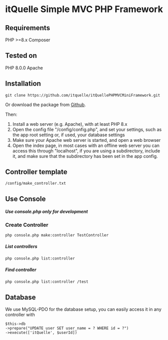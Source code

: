 # itQuelle Simple MVC PHP Framework

## Requirements
PHP >=8.x 
Composer

## Tested on 
PHP 8.0.0 Apache

## Installation
```
git clone https://github.com/itquelle/itQuellePHPMVCMiniFramework.git
```
Or download the package from [Github](https://github.com/itquelle/itQuellePHPMVCMiniFramework).

Then:
1. Install a web server (e.g. Apache), with at least PHP 8.x
2. Open the config file "/config/config.php", and set your settings, such as the app root setting or, if used, your database settings
3. Make sure your Apache web server is started, and open a web browser
4. Open the index page, in most cases with an offline web server you can access this through "localhost", if you are using a subdirectory, include it, and make sure that the subdirectory has been set in the app config.

## Controller template
```
/config/make_controller.txt
```

## Use Console
##### Use console.php only for development
### Create Controller
```php console.php make:controller TestController```

##### List controllers
```php console.php list:controller```

##### Find controller
```php console.php list:controller /test```

## Database
We use MySQL-PDO for the database setup, you can easily access it in any controller with
```
$this->db
->prepare("UPDATE user SET user_name = ? WHERE id = ?")
->execute(['itQuelle', $userId])
```
